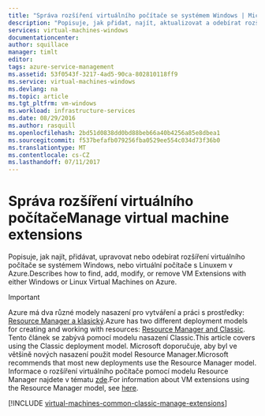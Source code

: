 ```yaml
---
title: "Správa rozšíření virtuálního počítače se systémem Windows | Microsoft Docs"
description: "Popisuje, jak přidat, najít, aktualizovat a odebírat rozšíření pro virtuální počítače Azure, v modelu nasazení classic."
services: virtual-machines-windows
documentationcenter: 
author: squillace
manager: timlt
editor: 
tags: azure-service-management
ms.assetid: 53f0543f-3217-4ad5-90ca-802810118ff9
ms.service: virtual-machines-windows
ms.devlang: na
ms.topic: article
ms.tgt_pltfrm: vm-windows
ms.workload: infrastructure-services
ms.date: 08/29/2016
ms.author: rasquill
ms.openlocfilehash: 2bd51d0838dd0bd88beb66a40b4256a85e8dbea1
ms.sourcegitcommit: f537befafb079256fba0529ee554c034d73f36b0
ms.translationtype: MT
ms.contentlocale: cs-CZ
ms.lasthandoff: 07/11/2017
---
```

# <a name="manage-virtual-machine-extensions"></a><span data-ttu-id="abb29-103">Správa rozšíření virtuálního počítače</span><span class="sxs-lookup"><span data-stu-id="abb29-103">Manage virtual machine extensions</span></span>
<span data-ttu-id="abb29-104">Popisuje, jak najít, přidávat, upravovat nebo odebírat rozšíření virtuálního počítače se systémem Windows, nebo virtuální počítače s Linuxem v Azure.</span><span class="sxs-lookup"><span data-stu-id="abb29-104">Describes how to find, add, modify, or remove VM Extensions with either Windows or Linux Virtual Machines on Azure.</span></span>

> [!IMPORTANT] 
> <span data-ttu-id="abb29-105">Azure má dva různé modely nasazení pro vytváření a práci s prostředky: [Resource Manager a klasický](../../../resource-manager-deployment-model.md).</span><span class="sxs-lookup"><span data-stu-id="abb29-105">Azure has two different deployment models for creating and working with resources: [Resource Manager and Classic](../../../resource-manager-deployment-model.md).</span></span> <span data-ttu-id="abb29-106">Tento článek se zabývá pomocí modelu nasazení Classic.</span><span class="sxs-lookup"><span data-stu-id="abb29-106">This article covers using the Classic deployment model.</span></span> <span data-ttu-id="abb29-107">Microsoft doporučuje, aby byl ve většině nových nasazení použit model Resource Manager.</span><span class="sxs-lookup"><span data-stu-id="abb29-107">Microsoft recommends that most new deployments use the Resource Manager model.</span></span> <span data-ttu-id="abb29-108">Informace o rozšíření virtuálního počítače pomocí modelu Resource Manager najdete v tématu [zde](../extensions-features.md?toc=%2fazure%2fvirtual-machines%2fwindows%2ftoc.json).</span><span class="sxs-lookup"><span data-stu-id="abb29-108">For information about VM extensions using the Resource Manager model, see [here](../extensions-features.md?toc=%2fazure%2fvirtual-machines%2fwindows%2ftoc.json).</span></span>

[!INCLUDE [virtual-machines-common-classic-manage-extensions](../../../../includes/virtual-machines-common-classic-manage-extensions.md)]

